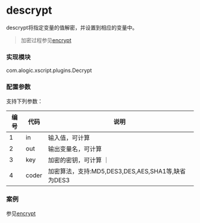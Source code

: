 descrypt
========
descrypt将指定变量的值解密，并设置到相应的变量中。

> 加密过程参见[encrypt](encrypt.md)


### 实现模块

com.alogic.xscript.plugins.Decrypt

### 配置参数

支持下列参数：

| 编号 | 代码 | 说明 |
| ---- | ---- | ---- |
| 1 | in | 输入值，可计算 |
| 2 | out | 输出变量名，可计算 |
| 3 | key | 加密的密钥，可计算 ｜
| 4 | coder | 加密算法，支持:MD5,DES3,DES,AES,SHA1等,缺省为DES3 |

### 案例

参见[encrypt](encrypt.md)

